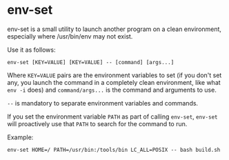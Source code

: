 # env-set

env-set is a small utility to launch another program on a clean environment,
especially where /usr/bin/env may not exist.

Use it as follows:

`env-set [KEY=VALUE] [KEY=VALUE] -- [command] [args...]`

Where `KEY=VALUE` pairs are the environment variables to set
(if you don't set any, you launch the command in a completely clean environment,
like what `env -i` does) and `command/args...` is the command and
arguments to use.

`--` is mandatory to separate environment variables and commands.

If you set the environment variable `PATH` as part of calling `env-set`,
`env-set` will proactively use that `PATH` to search for the command to run.

Example:

`env-set HOME=/ PATH=/usr/bin:/tools/bin LC_ALL=POSIX -- bash build.sh`

